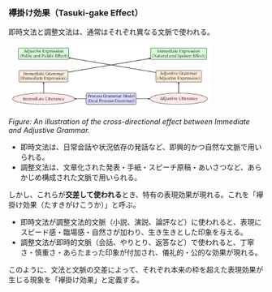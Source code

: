 ### 襷掛け効果（Tasuki-gake Effect）

即時文法と調整文法は、通常はそれぞれ異なる文脈で使われる。

<img src="./figures/tasuki-gake-effect.png" alt="Tasuki-gake Effect Diagram" width="400"/>

_Figure: An illustration of the cross-directional effect between Immediate and Adjustive Grammar._

- 即時文法は、日常会話や状況依存の発話など、即興的かつ自然な文脈で用いられる。
- 調整文法は、文章化された発表・手紙・スピーチ原稿・あいさつなど、あらかじめ構成された文脈で用いられる。

しかし、これらが**交差して使われる**とき、特有の表現効果が現れる。これを「襷掛け効果（たすきがけこうか）」と呼ぶ。

- 即時文法が調整文法的文脈（小説、演説、論評など）に使われると、表現にスピード感・臨場感・自然さが加わり、生き生きとした印象を与える。
- 調整文法が即時的文脈（会話、やりとり、返答など）で使われると、丁寧さ・慎重さ・あらたまった印象が付加され、儀礼的・公的な効果が現れる。

このように、文法と文脈の交差によって、それぞれ本来の枠を超えた表現効果が生じる現象を「襷掛け効果」と定義する。
